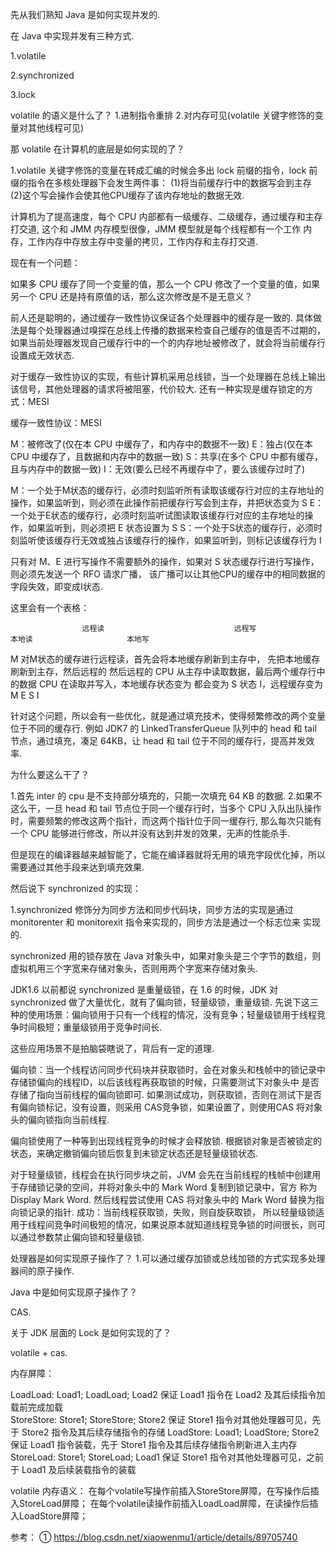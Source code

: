 先从我们熟知 Java 是如何实现并发的.

在 Java 中实现并发有三种方式.

1.volatile

2.synchronized

3.lock

volatile 的语义是什么了？
1.进制指令重排
2.对内存可见(volatile 关键字修饰的变量对其他线程可见)

那 volatile 在计算机的底层是如何实现的了？

1.volatile 关键字修饰的变量在转成汇编的时候会多出 lock 前缀的指令，lock 前缀的指令在多核处理器下会发生两件事：
(1)将当前缓存行中的数据写会到主存
(2)这个写会操作会使其他CPU缓存了该内存地址的数据无效.

计算机为了提高速度，每个 CPU 内部都有一级缓存、二级缓存，通过缓存和主存打交道, 这个和 JMM 内存模型很像，JMM 模型就是每个线程都有一个工作
内存，工作内存中存放主存中变量的拷贝，工作内存和主存打交道.

现在有一个问题：

如果多 CPU 缓存了同一个变量的值，那么一个 CPU 修改了一个变量的值，如果另一个 CPU 还是持有原值的话，那么这次修改是不是无意义？

前人还是聪明的，通过缓存一致性协议保证各个处理器中的缓存是一致的. 具体做法是每个处理器通过嗅探在总线上传播的数据来检查自己缓存的值是否不过期的，
如果当前处理器发现自己缓存行中的一个的内存地址被修改了，就会将当前缓存行设置成无效状态.

对于缓存一致性协议的实现，有些计算机采用总线锁，当一个处理器在总线上输出该信号，其他处理器的请求将被阻塞，代价较大.
还有一种实现是缓存锁定的方式：MESI

缓存一致性协议：MESI

M：被修改了(仅在本 CPU 中缓存了，和内存中的数据不一致)
E：独占(仅在本 CPU 中缓存了，且数据和内存中的数据一致)
S：共享(在多个 CPU 中都有缓存，且与内存中的数据一致)
I：无效(要么已经不再缓存中了，要么该缓存过时了)

M：一个处于M状态的缓存行，必须时刻监听所有读取该缓存行对应的主存地址的操作，如果监听到，则必须在此操作前把缓存行写会到主存，并把状态变为 S
E：一个处于E状态的缓存行，必须时刻监听试图读取该缓存行对应的主存地址的操作，如果监听到，则必须把 E 状态设置为 S
S：一个处于S状态的缓存行，必须时刻监听使该缓存行无效或独占该缓存行的操作，如果监听到，则标记该缓存行为 I

只有对 M、E 进行写操作不需要额外的操作，如果对 S 状态缓存行进行写操作，则必须先发送一个 RFO 请求广播，
该广播可以让其他CPU的缓存中的相同数据的字段失效，即变成I状态.

这里会有一个表格：


                    远程读                             远程写                         本地读                     本地写
M  对M状态的缓存进行远程读，首先会将本地缓存刷新到主存中，  先把本地缓存刷新到主存，然后远程的
   然后远程的 CPU 从主存中读取数据，最后两个缓存行中的数据  CPU 在读取并写入，本地缓存状态变为
   都会变为 S 状态                                     I，远程缓存变为 M
E
S
I

针对这个问题，所以会有一些优化，就是通过填充技术，使得频繁修改的两个变量位于不同的缓存行. 例如 JDK7 的 LinkedTransferQueue 队列中的 
head 和 tail 节点，通过填充，凑足 64KB，让 head 和 tail 位于不同的缓存行，提高并发效率.

为什么要这么干了？

1.首先 inter 的 cpu 是不支持部分填充的，只能一次填充 64 KB 的数据.
2.如果不这么干，一旦 head 和 tail 节点位于同一个缓存行时，当多个 CPU 入队出队操作时，需要频繁的修改这两个指针，而这两个指针位于同一缓存行,
那么每次只能有一个 CPU 能够进行修改，所以并没有达到并发的效果，无声的性能杀手.

但是现在的编译器越来越智能了，它能在编译器就将无用的填充字段优化掉，所以需要通过其他手段来达到填充效果.


然后说下 synchronized 的实现：

1.synchronized 修饰分为同步方法和同步代码块，同步方法的实现是通过 monitorenter 和 monitorexit 指令来实现的，同步方法是通过一个标志位来
实现的.

synchronized 用的锁存放在 Java 对象头中，如果对象头是三个字节的数组，则虚拟机用三个字宽来存储对象头，否则用两个字宽来存储对象头.

JDK1.6 以前都说 synchronized 是重量级锁，在 1.6 的时候，JDK 对 synchronized 做了大量优化，就有了偏向锁，轻量级锁，重量级锁.
先说下这三种的使用场景：偏向锁用于只有一个线程的情况，没有竞争；轻量级锁用于线程竞争时间极短；重量级锁用于竞争时间长.

这些应用场景不是拍脑袋瞎说了，背后有一定的道理.

偏向锁：当一个线程访问同步代码块并获取锁时，会在对象头和栈帧中的锁记录中存储锁偏向的线程ID，以后该线程再获取锁的时候，只需要测试下对象头中
是否存储了指向当前线程的偏向锁即可. 如果测试成功，则获取锁，否则在测试下是否有偏向锁标记，没有设置，则采用 CAS竞争锁，如果设置了，则使用CAS
将对象头的偏向锁指向当前线程.

偏向锁使用了一种等到出现线程竞争的时候才会释放锁. 根据锁对象是否被锁定的状态，来确定撤销偏向锁后恢复到未锁定状态还是轻量级锁状态.

对于轻量级锁，线程会在执行同步块之前，JVM 会先在当前线程的栈帧中创建用于存储锁记录的空间，并将对象头中的 Mark Word 复制到锁记录中，官方
称为 Display Mark Word. 然后线程尝试使用 CAS 将对象头中的 Mark Word 替换为指向锁记录的指针. 成功：当前线程获取锁，失败，则自旋获取锁，
所以轻量级锁适用于线程间竞争时间极短的情况，如果说原本就知道线程竞争锁的时间很长，则可以通过参数禁止偏向锁和轻量级锁.


处理器是如何实现原子操作了？
1.可以通过缓存加锁或总线加锁的方式实现多处理器间的原子操作.

Java 中是如何实现原子操作了？

CAS.


关于 JDK 层面的 Lock 是如何实现的了？

volatile + cas.


内存屏障：

LoadLoad:
    Load1; LoadLoad; Load2 保证 Load1 指令在 Load2 及其后续指令加载前完成加载   
StoreStore:
    Store1; StoreStore; Store2 保证 Store1 指令对其他处理器可见，先于 Store2 指令及其后续存储指令的存储
LoadStore:
    Load1; LoadStore; Store2 保证 Load1 指令装载，先于 Store1 指令及其后续存储指令刷新进入主内存 
StoreLoad:
    Store1; StoreLoad; Load1 保证 Store1 指令对其他处理器可见，之前于 Load1 及后续装载指令的装载


volatile 内存语义：
在每个volatile写操作前插入StoreStore屏障，在写操作后插入StoreLoad屏障；
在每个volatile读操作前插入LoadLoad屏障，在读操作后插入LoadStore屏障；


参考：
    ① https://blog.csdn.net/xiaowenmu1/article/details/89705740